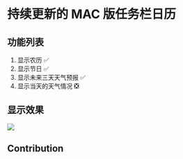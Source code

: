 # 持续更新的 MAC 版任务栏日历
## 功能列表
1. 显示农历 ✅️
2. 显示节日 ✅️
3. 显示未来三天天气预报 ✅️
4. 显示当天的天气情况 ❎️

## 显示效果

![](https://image.coding01.cn/2021/05/19/16214357613642.jpg)

## Contribution
